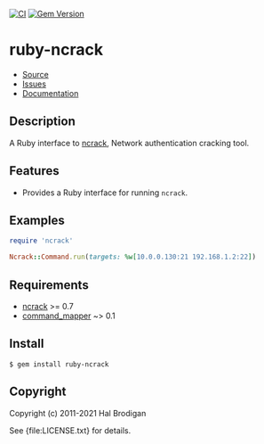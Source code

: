 [![CI](https://github.com/postmodern/ruby-ncrack/actions/workflows/ruby.yml/badge.svg)](https://github.com/postmodern/ruby-ncrack/actions/workflows/ruby.yml)
[![Gem Version](https://badge.fury.io/rb/ruby-ncrack.svg)](https://badge.fury.io/rb/ruby-ncrack)

# ruby-ncrack

* [Source](http://github.com/postmodern/ruby-ncrack)
* [Issues](http://github.com/postmodern/ruby-ncrack/issues)
* [Documentation](http://rubydoc.info/gems/ruby-ncrack/frames)

## Description

A Ruby interface to [ncrack], Network authentication cracking tool.

## Features

* Provides a Ruby interface for running `ncrack`.

## Examples

```ruby
require 'ncrack'

Ncrack::Command.run(targets: %w[10.0.0.130:21 192.168.1.2:22])
```

## Requirements

* [ncrack] >= 0.7
* [command_mapper](http://github.com/postmodern/command_mapper.rb#readme) ~> 0.1

## Install

```shell
$ gem install ruby-ncrack
```

## Copyright

Copyright (c) 2011-2021 Hal Brodigan

See {file:LICENSE.txt} for details.

[ncrack]: https://nmap.org/ncrack/
